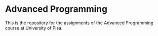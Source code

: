 # Advanced Programming

This is the repository for the assignments of the Advanced Programming course at University of Pisa.
